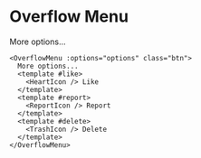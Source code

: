 <script setup>
const options = [
  {
    'id': 'like',
    'color': 'primary',
    'action': () => {}
  },
  {
    'id': 'report',
    'action': () => {}
  },
  {
    'id': 'delete',
    'color': 'danger',
    'action': () => {}
  }
]
</script>

# Overflow Menu
<DemoContainer>
  <OverflowMenu :options="options" class="btn">
    More options...
    <template #like>
      <HeartIcon /> Like
    </template>
    <template #report>
      <ReportIcon /> Report
    </template>
    <template #delete>
      <TrashIcon /> Delete
    </template>
  </OverflowMenu>
</DemoContainer>

```vue
<OverflowMenu :options="options" class="btn">
  More options...
  <template #like>
    <HeartIcon /> Like
  </template>
  <template #report>
    <ReportIcon /> Report
  </template>
  <template #delete>
    <TrashIcon /> Delete
  </template>
</OverflowMenu>
```
